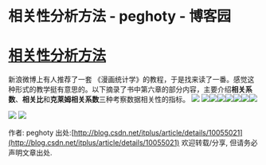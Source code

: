 
# 相关性分析方法 - peghoty - 博客园






# [相关性分析方法](https://www.cnblogs.com/peghoty/p/3798561.html)
新浪微博上有人推荐了一套 《漫画统计学》的教程，于是找来读了一番。感觉这种形式的教学挺有意思的。以下摘录了书中第六章的部分内容，主要介绍**相关系数**、**相关比**和**克莱姆相关系数**三种考察数据相关性的指标。
![](http://img.blog.csdn.net/20130818234335531)
![](http://img.blog.csdn.net/20130818233435093)![](http://img.blog.csdn.net/20130818233445328)![](http://img.blog.csdn.net/20130818233458843)![](http://img.blog.csdn.net/20130818233514187)![](http://img.blog.csdn.net/20130818233534375)![](http://img.blog.csdn.net/20130818233557828)![](http://img.blog.csdn.net/20130818233625906)

![](http://img.blog.csdn.net/20130818233729984)
![](http://img.blog.csdn.net/20130818233747406)

作者: peghoty
出处:[http://blog.csdn.net/itplus/article/details/10055021](http://blog.csdn.net/itplus/article/details/10055021)
欢迎转载/分享, 但请务必声明文章出处.





